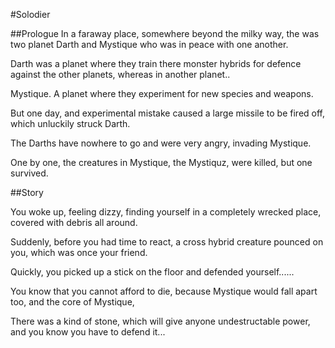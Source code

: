 #Solodier

##Prologue
In a faraway place, somewhere beyond the milky way, the was two planet Darth and Mystique who was in peace with one another.

Darth was a planet where they train there monster hybrids for defence against the other planets, whereas in another planet..

Mystique. A planet where they experiment for new species and weapons.

But one day, and experimental mistake caused a large missile to be fired off, which unluckily struck Darth.

The Darths have nowhere to go and were very angry, invading Mystique.

One by one, the creatures in Mystique, the Mystiquz, were killed, but one survived.


##Story

You woke up, feeling dizzy, finding yourself in a completely wrecked place, covered with debris all around. 

Suddenly, before you had time to react, a cross hybrid creature pounced on you, which was once your friend.

Quickly, you picked up a stick on the floor and defended yourself......

You know that you cannot afford to die, because Mystique would fall apart too, and the core of Mystique,

There was a kind of stone, which will give anyone undestructable power, and you know you have to defend it...
